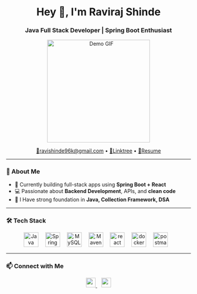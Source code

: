 <h1 align="center">Hey 👋, I'm Raviraj Shinde</h1>
<h3 align="center">Java Full Stack Developer | Spring Boot Enthusiast</h3>

<p align="center">
  <img src="https://drive.google.com/uc?export=view&id=1Yz__ZTw3wu79xuClMTTURGjjdTKwhfU7" height="280" alt="Demo GIF" />
</p>

<p align="center">
  <a href="mailto:ravishinde96k@gmail.com">📧ravishinde96k@gmail.com</a> •
  <a href="https://linktr.ee/ravirajshinde" target="_blank">🔗Linktree</a> •
  <a href="#" target="_blank">📄Resume</a>
</p>

---

### 🚀 About Me

- 🔭 Currently building full-stack apps using **Spring Boot + React**
- 💻 Passionate about **Backend Development**, APIs, and **clean code**
- 🧠 I Have strong foundation in **Java, Collection Framework, DSA** 

---

### 🛠️ Tech Stack

<p align="center">
  <img src="https://cdn.jsdelivr.net/gh/devicons/devicon/icons/java/java-original.svg" height="40" alt="Java" style="margin-right:15px;" />
  <img src="https://cdn.jsdelivr.net/gh/devicons/devicon/icons/spring/spring-original.svg" height="40" alt="Spring Boot" style="margin-right:15px;" />
  <img src="https://cdn.jsdelivr.net/gh/devicons/devicon/icons/mysql/mysql-original.svg" height="40" alt="MySQL" style="margin-right:15px;" />
  <img src="https://cdn.jsdelivr.net/gh/devicons/devicon/icons/apache/apache-original.svg" height="40" alt="Maven" style="margin-right:15px;" />
  <img src="https://cdn.jsdelivr.net/gh/devicons/devicon@latest/icons/react/react-original.svg" height="40" alt="react" style="margin-right:15px;" />
  <img src="https://cdn.jsdelivr.net/gh/devicons/devicon@latest/icons/docker/docker-original.svg" height="40" alt="docker" style="margin-right:15px;" />
  <img src="https://cdn.jsdelivr.net/gh/devicons/devicon@latest/icons/postman/postman-original.svg" height="40" alt="postman" style="margin-right:15px;" />
  <!--
  <img src="https://cdn.jsdelivr.net/gh/devicons/devicon/icons/javascript/javascript-original.svg" height="40" alt="JavaScript" style="margin-right:15px;" />
  <img src="https://cdn.jsdelivr.net/gh/devicons/devicon/icons/html5/html5-original.svg" height="40" alt="HTML5" style="margin-right:15px;" />
  #<img src="https://cdn.jsdelivr.net/gh/devicons/devicon/icons/css3/css3-original.svg" height="40" alt="CSS3" style="margin-right:15px;" />
  <img src="https://cdn.jsdelivr.net/gh/devicons/devicon/icons/git/git-original.svg" height="40" alt="Git" style="margin-right:15px;" />
  -->
</p>

---

### 📫 Connect with Me

<p align="center">
  <a href="https://linkedin.com/in/shinderaviraj" target="_blank">
    <img src="https://img.shields.io/badge/LinkedIn-%230A66C2.svg?style=flat&logo=linkedin&logoColor=white" height="26" />
  </a>
  &nbsp;&nbsp;
  <a href="https://instagram.com/raviraj_shinde_96k" target="_blank">
    <img src="https://img.shields.io/badge/Instagram-%23E4405F.svg?style=flat&logo=instagram&logoColor=white" height="26" />
  </a>
</p>

